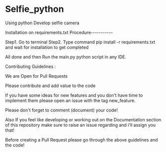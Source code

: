 # Selfie_python
Using python Develop selfie camera

Installation on requirements.txt Procedure-----------

Step1. Go to terminal 
Step2. Type command pip install -r requirements.txt and wait for installation to get completed

All done and then Run the main.py python script in any IDE. 



Contributing Guidelines :

We are Open for Pull Requests

Please contribute and add value to the code

If you have some ideas for new features and you don't have time to implement them please open an issue with the tag new_feature.

Please don't forget to comment (document) your code!

Also If you feel like developing or working out on the Documentation section of this repository make sure to raise an issue regarding and i'll assign you that!

Before creating a Pull Request please go through the above guidelines and the code!
